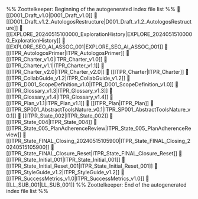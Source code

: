 %% Zoottelkeeper: Beginning of the autogenerated index file list  %%
📄 [[D001_Draft_v1.0|D001_Draft_v1.0]]
📄 [[D001_Draft_v1.2_AutologosRestructure|D001_Draft_v1.2_AutologosRestructure]]
📄 [[EXPLORE_20240515100000_ExplorationHistory|EXPLORE_20240515100000_ExplorationHistory]]
📄 [[EXPLORE_SEO_AI_ASSOC_001|EXPLORE_SEO_AI_ASSOC_001]]
📄 [[ITPR_AutologosPrimer|ITPR_AutologosPrimer]]
📄 [[ITPR_Charter_v1.0|ITPR_Charter_v1.0]]
📄 [[ITPR_Charter_v1.1|ITPR_Charter_v1.1]]
📄 [[ITPR_Charter_v2.0|ITPR_Charter_v2.0]]
📄 [[ITPR_Charter|ITPR_Charter]]
📄 [[ITPR_CollabGuide_v1.2|ITPR_CollabGuide_v1.2]]
📄 [[ITPR_D001_ScopeDefinition_v1.0|ITPR_D001_ScopeDefinition_v1.0]]
📄 [[ITPR_Glossary_v1.3|ITPR_Glossary_v1.3]]
📄 [[ITPR_Glossary_v1.4|ITPR_Glossary_v1.4]]
📄 [[ITPR_Plan_v1.1|ITPR_Plan_v1.1]]
📄 [[ITPR_Plan|ITPR_Plan]]
📄 [[ITPR_SP001_AbstractToolsNature_v0.1|ITPR_SP001_AbstractToolsNature_v0.1]]
📄 [[ITPR_State_002|ITPR_State_002]]
📄 [[ITPR_State_004|ITPR_State_004]]
📄 [[ITPR_State_005_PlanAdherenceReview|ITPR_State_005_PlanAdherenceReview]]
📄 [[ITPR_State_FINAL_Closing_20240515105900|ITPR_State_FINAL_Closing_20240515105900]]
📄 [[ITPR_State_FINAL_Closure_Reset|ITPR_State_FINAL_Closure_Reset]]
📄 [[ITPR_State_Initial_001|ITPR_State_Initial_001]]
📄 [[ITPR_State_Initial_Reset_001|ITPR_State_Initial_Reset_001]]
📄 [[ITPR_StyleGuide_v1.2|ITPR_StyleGuide_v1.2]]
📄 [[ITPR_SuccessMetrics_v1.0|ITPR_SuccessMetrics_v1.0]]
📄 [[LL_SUB_001|LL_SUB_001]]
%% Zoottelkeeper: End of the autogenerated index file list  %%
